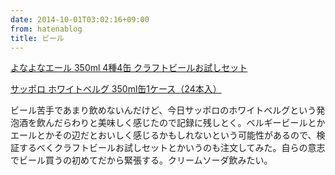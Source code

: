 ```yaml
---
date: 2014-10-01T03:02:16+09:00
from: hatenablog
title: ビール
---
```

[よなよなエール 350ml 4種4缶 クラフトビールお試しセット](http://www.amazon.co.jp/exec/obidos/ASIN/B007FL76PY/r7kamura07-22/)

[サッポロ ホワイトベルグ 350ml缶1ケース（24本入）](http://www.amazon.co.jp/exec/obidos/ASIN/B00KII91SG/r7kamura07-22/)

ビール苦手であまり飲めないんだけど、今日サッポロのホワイトベルグという発泡酒を飲んだらわりと美味しく感じたので記録に残しとく。ベルギービールとかエールとかその辺だとおいしく感じるかもしれないという可能性があるので、検証するべくクラフトビールお試しセットとかいうのも注文してみた。自らの意志でビール買うの初めてだから緊張する。クリームソーダ飲みたい。

